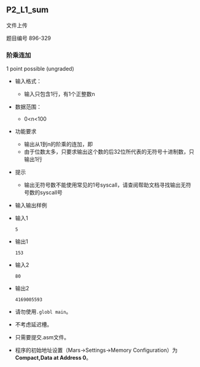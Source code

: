 ## P2_L1_sum

文件上传

题目编号 896-329

### 阶乘连加

1 point possible (ungraded)

- 输入格式：

  - 输入只包含1行，有1个正整数n

- 数据范围：

  - 0<n<100

- 功能要求

  - 输出从1到n的阶乘的连加，即
  - 由于位数太多，只要求输出这个数的后32位所代表的无符号十进制数，只输出1行

- 提示

  - 输出无符号数不能使用常见的1号syscall，请查阅帮助文档寻找输出无符号数的syscall号

- 输入输出样例

- 输入1

  `5`

- 输出1

  `153`

- 输入2

  `80`

- 输出2

  `4169005593`

- 请勿使用`.globl main`。

- 不考虑延迟槽。

- 只需要提交.asm文件。

- 程序的初始地址设置（Mars->Settings->Memory Configuration）为**Compact,Data at Address 0**。